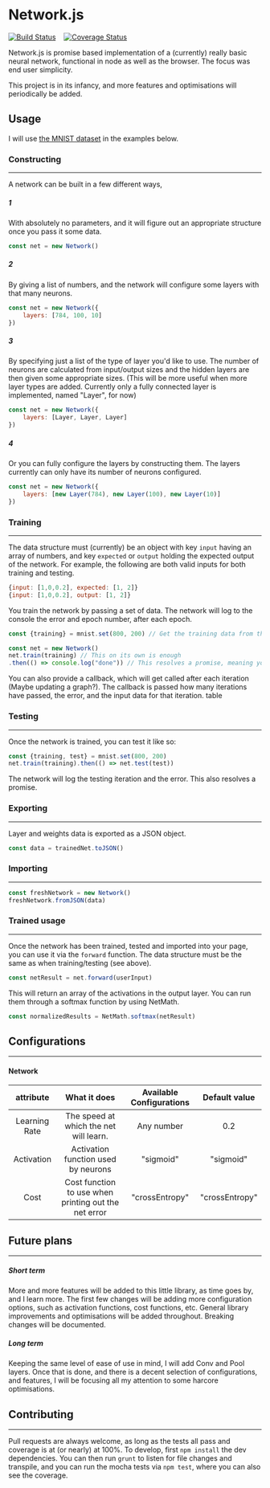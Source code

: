 # Network.js
[![Build Status](https://travis-ci.org/DanRuta/Network.js.svg?branch=master)](https://travis-ci.org/DanRuta/Network.js)&nbsp;&nbsp;&nbsp;&nbsp;[![Coverage Status](https://coveralls.io/repos/github/DanRuta/Network.js/badge.svg?branch=master)](https://coveralls.io/github/DanRuta/Network.js?branch=master)

Network.js is promise based implementation of a (currently) really basic neural network, functional in node as well as the browser. The focus was end user simplicity. 

This project is in its infancy, and more features and optimisations will periodically be added.

##  Usage

I will use [the MNIST dataset](https://github.com/cazala/mnist) in the examples below.

### Constructing
---
A network can be built in a few different ways, 

##### 1 
With absolutely no parameters, and it will figure out an appropriate structure once you pass it some data.
```javascript
const net = new Network()
```
##### 2
By giving a list of numbers, and the network will configure some layers with that many neurons.
```javascript
const net = new Network({
    layers: [784, 100, 10]
})
```
##### 3
By specifying just a list of the type of layer you'd like to use. The number of neurons are calculated from input/output sizes and the hidden layers are then given some appropriate sizes.
(This will be more useful when more layer types are added. Currently only a fully connected layer is implemented, named "Layer", for now)
```javascript
const net = new Network({
    layers: [Layer, Layer, Layer]
})
```
##### 4
Or you can fully configure the layers by constructing them. The layers currently can only have its number of neurons configured.
```javascript
const net = new Network({
    layers: [new Layer(784), new Layer(100), new Layer(10)]
})
```

### Training
----


The data structure must (currently) be an object with key ```input``` having an array of numbers, and key ```expected``` or ```output``` holding the expected output of the network. For example, the following are both valid inputs for both training and testing.
```javascript
{input: [1,0,0.2], expected: [1, 2]}
{input: [1,0,0.2], output: [1, 2]}
```
You train the network by passing a set of data. The network will log to the console the error and epoch number, after each epoch.
```javascript
const {training} = mnist.set(800, 200) // Get the training data from the mnist library, liked above

const net = new Network()
net.train(training) // This on its own is enough
.then(() => console.log("done")) // This resolves a promise, meaning you can add further code here (eg testing)
```
You can also provide a callback, which will get called after each iteration (Maybe updating a graph?). The callback is passed how many iterations have passed, the error, and the input data for that iteration. 
table

### Testing
---
Once the network is trained, you can test it like so:
```javascript
const {training, test} = mnist.set(800, 200)
net.train(training).then(() => net.test(test))
```
The network will log the testing iteration and the error. This also resolves a promise.

### Exporting
---
Layer and weights data is exported as a JSON object.
```javascript
const data = trainedNet.toJSON()
```

### Importing
---
```javascript
const freshNetwork = new Network()
freshNetwork.fromJSON(data)
```

### Trained usage
---
Once the network has been trained, tested and imported into your page, you can use it via the ```forward``` function.
The data structure must be the same as when training/testing (see above).
```javascript
const netResult = net.forward(userInput)
```
This will return an array of the activations in the output layer.
You can run them through a softmax function by using NetMath.
```javascript
const normalizedResults = NetMath.softmax(netResult)
```

## Configurations
---
#### Network
|  attribute | What it does | Available Configurations | Default value |
|:-------------:| :-----:| :-----:| :---: |
| Learning Rate | The speed at which the net will learn. | Any number | 0.2 |
| Activation | Activation function used by neurons | "sigmoid" | "sigmoid" |
| Cost | Cost function to use when printing out the net error | "crossEntropy" | "crossEntropy" |
## Future plans
---
##### Short term
More and more features will be added to this little library, as time goes by, and I learn more. The first few changes will be adding more configuration options, such as activation functions, cost functions, etc. General library improvements and optimisations will be added throughout. Breaking changes will be documented.
##### Long term
Keeping the same level of ease of use in mind, I will add Conv and Pool layers.
Once that is done, and there is a decent selection of configurations, and features, I will be focusing all my attention to some harcore optimisations.

## Contributing
---
Pull requests are always welcome, as long as the tests all pass and coverage is at (or nearly) at 100%.
To develop, first ```npm install``` the dev dependencies. You can then run ```grunt``` to listen for file changes and transpile, and you can run the mocha tests via ```npm test```, where you can also see the coverage.


